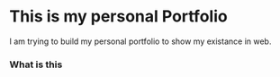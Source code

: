 # This is my personal Portfolio

I am trying to build my personal portfolio to show my existance in web.

### What is this
